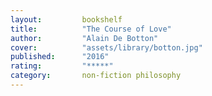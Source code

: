 ```yaml
---
layout:         bookshelf
title:          "The Course of Love"
author:         "Alain De Botton"
cover:          "assets/library/botton.jpg"
published:      "2016"
rating:         "*****"
category:       non-fiction philosophy
---
```

